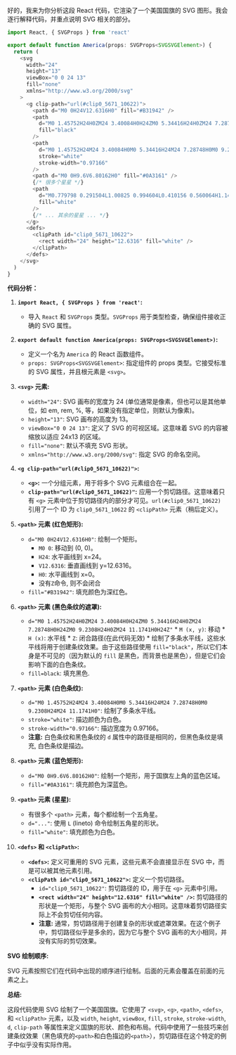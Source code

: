 好的，我来为你分析这段 React 代码，它渲染了一个美国国旗的 SVG 图形。我会逐行解释代码，并重点说明 SVG 相关的部分。

```javascript
import React, { SVGProps } from 'react'

export default function America(props: SVGProps<SVGSVGElement>) {
  return (
    <svg
      width="24"
      height="13"
      viewBox="0 0 24 13"
      fill="none"
      xmlns="http://www.w3.org/2000/svg"
    >
      <g clip-path="url(#clip0_5671_10622)">
        <path d="M0 0H24V12.6316H0" fill="#B31942" />
        <path
          d="M0 1.45752H24H0ZM24 3.40084H0H24ZM0 5.34416H24H0ZM24 7.28748H0H24ZM0 9.2308H24H0ZM24 11.1741H0H24Z"
          fill="black"
        />
        <path
          d="M0 1.45752H24M24 3.40084H0M0 5.34416H24M24 7.28748H0M0 9.2308H24M24 11.1741H0"
          stroke="white"
          stroke-width="0.97166"
        />
        <path d="M0 0H9.6V6.80162H0" fill="#0A3161" />
        {/* 很多个星星 */}
        <path
          d="M0.779798 0.291504L1.00825 0.994604L0.410156 0.560064H1.14944L0.551347 0.994604L0.779798 0.291504Z"
          fill="white"
        />
        {/* ... 其余的星星 ... */}
      </g>
      <defs>
        <clipPath id="clip0_5671_10622">
          <rect width="24" height="12.6316" fill="white" />
        </clipPath>
      </defs>
    </svg>
  )
}
```

**代码分析：**

1.  **`import React, { SVGProps } from 'react'`:**
    *   导入 `React` 和 `SVGProps` 类型。`SVGProps` 用于类型检查，确保组件接收正确的 SVG 属性。

2.  **`export default function America(props: SVGProps<SVGSVGElement>)`:**
    *   定义一个名为 `America` 的 React 函数组件。
    *   `props: SVGProps<SVGSVGElement>`: 指定组件的 props 类型。它接受标准的 SVG 属性，并且根元素是 `<svg>`。

3.  **`<svg>` 元素:**
    *   `width="24"`: SVG 画布的宽度为 24 (单位通常是像素，但也可以是其他单位，如 em, rem, %, 等，如果没有指定单位，则默认为像素)。
    *   `height="13"`: SVG 画布的高度为 13。
    *   `viewBox="0 0 24 13"`: 定义了 SVG 的可视区域。这意味着 SVG 的内容被缩放以适应 24x13 的区域。
    *   `fill="none"`: 默认不填充 SVG 形状。
    *   `xmlns="http://www.w3.org/2000/svg"`: 指定 SVG 的命名空间。

4.  **`<g clip-path="url(#clip0_5671_10622)">`:**
    *   **`<g>`:**  一个分组元素，用于将多个 SVG 元素组合在一起。
    *   **`clip-path="url(#clip0_5671_10622)"`:**  应用一个剪切路径。这意味着只有 `<g>` 元素中位于剪切路径内的部分才可见。`url(#clip0_5671_10622)` 引用了一个 ID 为 `clip0_5671_10622` 的 `<clipPath>` 元素（稍后定义）。

5.  **`<path>` 元素 (红色矩形):**
    *   `d="M0 0H24V12.6316H0"`: 绘制一个矩形。
        *   `M0 0`: 移动到 (0, 0)。
        *   `H24`: 水平画线到 x=24。
        *   `V12.6316`: 垂直画线到 y=12.6316。
        *   `H0`: 水平画线到 x=0。
        *    没有`Z`命令, 则不会闭合
    *   `fill="#B31942"`: 填充颜色为深红色。

6.  **`<path>` 元素 (黑色条纹的遮罩):**
     *   `d="M0 1.45752H24H0ZM24 3.40084H0H24ZM0 5.34416H24H0ZM24 7.28748H0H24ZM0 9.2308H24H0ZM24 11.1741H0H24Z"`
        *  `M (x, y)`: 移动
        *  `H (x)`: 水平线
        *  `Z`: 闭合路径(在此代码无效)
        *   绘制了多条水平线，这些水平线将用于创建条纹效果。由于这些路径使用 `fill="black"`，所以它们本身是不可见的（因为默认的 `fill` 是黑色，而背景也是黑色），但是它们会影响下面的白色条纹。
     *   `fill=black`: 填充黑色.

7.  **`<path>` 元素 (白色条纹):**
    *   `d="M0 1.45752H24M24 3.40084H0M0 5.34416H24M24 7.28748H0M0 9.2308H24M24 11.1741H0"`: 绘制了多条水平线。
    *   `stroke="white"`: 描边颜色为白色。
    *   `stroke-width="0.97166"`: 描边宽度为 0.97166。
    *   **注意:** 白色条纹和黑色条纹的 `d` 属性中的路径是相同的，但黑色条纹是填充, 白色条纹是描边。

8.  **`<path>` 元素 (蓝色矩形):**
    *   `d="M0 0H9.6V6.80162H0"`: 绘制一个矩形，用于国旗左上角的蓝色区域。
    *   `fill="#0A3161"`: 填充颜色为深蓝色。

9.  **`<path>` 元素 (星星):**
    *   有很多个 `<path>` 元素，每个都绘制一个五角星。
    *   `d="..."`: 使用 `L` (lineto) 命令绘制五角星的形状。
    *   `fill="white"`: 填充颜色为白色。

10. **`<defs>` 和 `<clipPath>`:**
    *   **`<defs>`:**  定义可重用的 SVG 元素，这些元素不会直接显示在 SVG 中，而是可以被其他元素引用。
    *   **`<clipPath id="clip0_5671_10622">`:**  定义一个剪切路径。
        *   `id="clip0_5671_10622"`:  剪切路径的 ID，用于在 `<g>` 元素中引用。
        *   **`<rect width="24" height="12.6316" fill="white" />`:**  剪切路径的形状是一个矩形，与整个 SVG 画布的大小相同。这意味着剪切路径实际上不会剪切任何内容。
        *   **注意:**  通常，剪切路径用于创建复杂的形状或遮罩效果。在这个例子中，剪切路径似乎是多余的，因为它与整个 SVG 画布的大小相同，并没有实际的剪切效果。

**SVG 绘制顺序:**

SVG 元素按照它们在代码中出现的顺序进行绘制。后面的元素会覆盖在前面的元素之上。

**总结:**

这段代码使用 SVG 绘制了一个美国国旗。它使用了 `<svg>`, `<g>`, `<path>`, `<defs>`, 和 `<clipPath>` 元素，以及 `width`, `height`, `viewBox`, `fill`, `stroke`, `stroke-width`, `d`, `clip-path` 等属性来定义国旗的形状、颜色和布局。代码中使用了一些技巧来创建条纹效果（黑色填充的`<path>`和白色描边的`<path>`），剪切路径在这个特定的例子中似乎没有实际作用。
